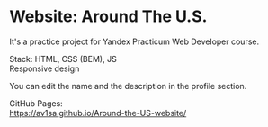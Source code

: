 # Website: Around The U.S.

It's a practice project for Yandex Practicum Web Developer course. 

Stack: HTML, CSS (BEM), JS  
Responsive design

You can edit the name and the description in the profile section.

GitHub Pages:  
https://av1sa.github.io/Around-the-US-website/